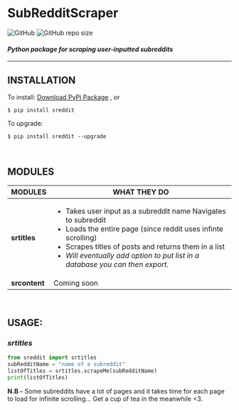 # SubRedditScraper
![GitHub](https://img.shields.io/github/license/Mandy-cyber/SubRedditScraper?color=%23bce1ff&style=flat-square)  ![GitHub repo size](https://img.shields.io/github/repo-size/Mandy-cyber/SubRedditScraper?color=%23ffcbc6&style=flat-square)
#### *Python package for scraping user-inputted subreddits*
---
## **INSTALLATION**
To install:
[Download PyPi Package](https://pypi.org/project/sreddit/#files) , or <br>
```$
$ pip install sreddit
```
To upgrade:
```$
$ pip install sreddit --upgrade
```
<br>

## **MODULES**

MODULES | WHAT THEY DO
------------ | -------------
**srtitles** | <ul><li>Takes user input as a subreddit name Navigates to subreddit</li><li>Loads the entire page (since reddit uses infinte scrolling)</li><li>Scrapes titles of posts and returns them in a list</li><li>_Will eventually add option to put list in a database you can then export._</li></ul>
**srcontent** | Coming soon

<br>

## **USAGE:**
### _srtitles_

```python
from sreddit import srtitles
subRedditName = "name of a subreddit"
listOfTitles = srtitles.scrapeMe(subRedditName)
print(listOfTitles)
```
<b>N.B -</b> Some subreddits have a lot of pages and it takes time for each page to load for infinite scrolling... Get a cup of tea in the meanwhile <3.




